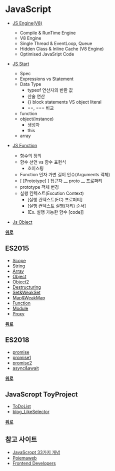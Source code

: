 # JavaScript

- [JS Engine(V8)](./Modern%20JS/JS_Engine.md)
  - Compile & RunTime Engine
  - V8 Engine
  - Single Thread & EventLoop, Queue
  - Hidden Class & Inline Cache (V8 Engine)
  - Optimised JavaSript Code

- [JS Start](./Modern%20JS/JS_start.md)
  - Spec
  - Expressions vs Statement
  - Data Type
    - typeof 연산자의 반환 값
    - 산술 연산
    - {} block statements VS object literal
    - ==, === 비교
  - function
  - object(instance)
    - 생성자
    - this
  - array

- [JS Function](./Modern%20JS/JS_Function.md)
  - 함수의 정의
  - 함수 선언 vs 함수 표현식
    - 호이스팅
  - Function 인자 가변 길이 인수(Arguments 객체)
  - [ [Prototype] ] 접근자 __ proto __ 프로퍼티
  - prototype 객체 변경
  - 실행 컨텍스트(Excution Context)
    - [실행 컨텍스트(EC) 프로퍼티]
    - [실행 컨텍스트 실행(처리) 순서]
    - [Ex. 실행 가능한 함수 [code]]

- [Js Object](./Modern%20JS/JS_Object.md)

**[위로](#javascript)**

## ES2015

- [Scope](./ES2015(ES6)/Scope)
- [String](./ES2015(ES6)/String)
- [Array](./ES2015(ES6)/Array)
- [Object](./ES2015(ES6)/Object)
- [Object2](./ES2015(ES6)/Object2)
- [Destructuring](./ES2015(ES6)/Destructuring)
- [Set&WeakSet](./ES2015(ES6)/Set%26WeakSet)
- [Map&WeakMap](./ES2015(ES6)/Map%WeakMap)
- [Function](./ES2015(ES6)/Function)
- [Module](./ES2015(ES6)/Module)
- [Proxy](./ES2015(ES6)/Proxy)

**[위로](#javascript)**

## ES2018

- [promise](https://github.com/JaeYeopHan/Interview_Question_for_Beginner/tree/master/JavaScript#promise)
- [promise1](./ES2018/7.%EC%BD%9C%EB%B0%B1%EA%B3%BC%20%ED%94%84%EB%A1%9C%EB%AF%B8%EC%8A%A4(Promise)%EB%B9%84%EA%B5%90.js)
- [promise2](./ES2018/8.PromiseAPI.js)
- [async&await](./ES2018/9.async%26await.js)

**[위로](#javascript)**

## JavaScropt ToyProject

- [ToDoList](https://github.com/yjkwon07/Front-End/tree/master/JS/ToDoList)
- [blog_LikeSelector](https://github.com/yjkwon07/Front-End/tree/master/blog_LikeSelector(ES6))

**[위로](#javascript)**

## 참고 사이트

- [JavaScropt 33가지 개념](https://velog.io/@jakeseo_me/series/33conceptsofjavascript)
- [Poiemaweb](https://poiemaweb.com/)
- [Frontend Developers](https://github.com/FEDevelopers)